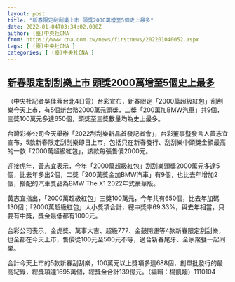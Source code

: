 ```yaml
---
layout: post
title: "新春限定刮刮樂上市 頭獎2000萬增至5個史上最多"
date: 2022-01-04T03:34:02.000Z
author: (臺)中央社CNA
from: https://www.cna.com.tw/news/firstnews/202201040052.aspx
tags: [ (臺)中央社CNA ]
categories: [ (臺)中央社CNA ]
---
```

<!--1641267242000-->
[新春限定刮刮樂上市 頭獎2000萬增至5個史上最多](https://www.cna.com.tw/news/firstnews/202201040052.aspx)
------

<div>
<div></div><div><p>（中央社記者吳佳蓉台北4日電）台彩宣布，新春限定「2000萬超級紅包」刮刮樂今天上市，有5個新台幣2000萬元頭獎，二獎「200萬加BMW汽車」共9個，三獎100萬元多達650個，頭獎至三獎數量均為史上最多。</p><p>台灣彩券公司今天舉辦「2022刮刮樂新品首發記者會」，台彩董事暨發言人黃志宜宣布，5款新春限定刮刮樂即日上市，包括只在新春發行、刮刮樂中頭獎金額最高的一款「2000萬超級紅包」，該款每張售價2000元。</p><p>迎接虎年，黃志宜表示，今年「2000萬超級紅包」刮刮樂頭獎2000萬元多達5個，比去年多出2個，二獎「200萬獎金加BMW汽車」有9個，也比去年增加2個，搭配的汽車獎品為BMW The X1 2022年式豪華版。</p><p>黃志宜指出，「2000萬超級紅包」三獎100萬元，今年共有650個，比去年加碼130個；「2000萬超級紅包」大小獎項合計，總中獎率69.33%，與去年相當，只要有中獎，獎金最低都有1000元。</p><p>台彩公司表示，金虎獎、萬事大吉、超級777、金鼓開運等4款新春限定刮刮樂，也全都在今天上市，售價從100元至500元不等，適合新春尾牙、全家聚餐一起同樂。</p><p>合計今天上市的5款新春刮刮樂，100萬元以上獎項多達688個，創單批發行的最高紀錄，總獎項達1695萬個，總獎金合計139億元。（編輯：楊凱翔）1110104</p></div>
</div>
